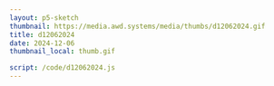 ```yaml
---
layout: p5-sketch
thumbnail: https://media.awd.systems/media/thumbs/d12062024.gif
title: d12062024
date: 2024-12-06
thumbnail_local: thumb.gif

script: /code/d12062024.js
---
```

